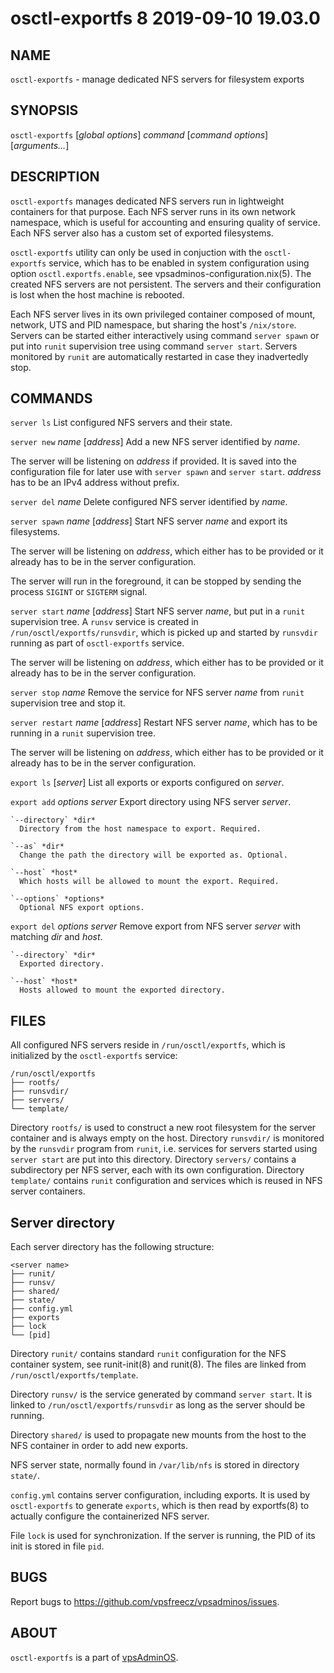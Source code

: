 # osctl-exportfs 8                2019-09-10                             19.03.0

## NAME
`osctl-exportfs` - manage dedicated NFS servers for filesystem exports

## SYNOPSIS
`osctl-exportfs` [*global options*] *command* [*command options*] [*arguments...*]

## DESCRIPTION
`osctl-exportfs` manages dedicated NFS servers run in lightweight containers
for that purpose. Each NFS server runs in its own network namespace, which is
useful for accounting and ensuring quality of service. Each NFS server also has
a custom set of exported filesystems.

`osctl-exportfs` utility can only be used in conjuction with the `osctl-exportfs`
service, which has to be enabled in system configuration using option
`osctl.exportfs.enable`, see vpsadminos-configuration.nix(5). The created NFS
servers are not persistent. The servers and their configuration is lost when
the host machine is rebooted.

Each NFS server lives in its own privileged container composed of mount, network,
UTS and PID namespace, but sharing the host's `/nix/store`. Servers can be
started either interactively using command `server spawn` or put into `runit`
supervision tree using command `server start`. Servers monitored by `runit` are
automatically restarted in case they inadvertedly stop.

## COMMANDS
`server ls`
  List configured NFS servers and their state.

`server new` *name* [*address*]
  Add a new NFS server identified by *name*.

  The server will be listening on *address* if provided. It is saved into the
  configuration file for later use with `server spawn` and `server start`.
  *address* has to be an IPv4 address without prefix.

`server del` *name*
  Delete configured NFS server identified by *name*.

`server spawn` *name* [*address*]
  Start NFS server *name* and export its filesystems.

  The server will be listening on *address*, which either has to be provided or
  it already has to be in the server configuration.

  The server will run in the foreground, it can be stopped by sending the
  process `SIGINT` or `SIGTERM` signal.

`server start` *name* [*address*]
  Start NFS server *name*, but put in a `runit` supervision tree. A `runsv`
  service is created in `/run/osctl/exportfs/runsvdir`, which is picked up
  and started by `runsvdir` running as part of `osctl-exportfs` service.

  The server will be listening on *address*, which either has to be provided or
  it already has to be in the server configuration.

`server stop` *name*
  Remove the service for NFS server *name* from `runit` supervision tree and
  stop it.

`server restart` *name* [*address*]
  Restart NFS server *name*, which has to be running in a `runit` supervision
  tree.

  The server will be listening on *address*, which either has to be provided or
  it already has to be in the server configuration.

`export ls` [*server*]
  List all exports or exports configured on *server*.

`export add` *options* *server*
  Export directory using NFS server *server*.

    `--directory` *dir*
      Directory from the host namespace to export. Required.

    `--as` *dir*
      Change the path the directory will be exported as. Optional.

    `--host` *host*
      Which hosts will be allowed to mount the export. Required.

    `--options` *options*
      Optional NFS export options.

`export del` *options* *server*
  Remove export from NFS server *server* with matching *dir* and *host*.
    
    `--directory` *dir*
      Exported directory.
    
    `--host` *host*
      Hosts allowed to mount the exported directory.

## FILES
All configured NFS servers reside in `/run/osctl/exportfs`, which is initialized
by the `osctl-exportfs` service:

```
/run/osctl/exportfs
├── rootfs/
├── runsvdir/
├── servers/
└── template/
```

Directory `rootfs/` is used to construct a new root filesystem for the server
container and is always empty on the host. Directory `runsvdir/` is monitored by
the `runsvdir` program from `runit`, i.e. services for servers started using
`server start` are put into this directory. Directory `servers/` contains
a subdirectory per NFS server, each with its own configuration. Directory
`template/` contains `runit` configuration and services which is reused in
NFS server containers.

## Server directory
Each server directory has the following structure:

```
<server name>
├── runit/
├── runsv/
├── shared/
├── state/
├── config.yml
├── exports
├── lock
└── [pid]
```

Directory `runit/` contains standard `runit` configuration for the NFS container
system, see runit-init(8) and runit(8). The files are linked from
`/run/osctl/exportfs/template`.

Directory `runsv/` is the service generated by command `server start`. It is
linked to `/run/osctl/exportfs/runsvdir` as long as the server should be running.

Directory `shared/` is used to propagate new mounts from the host to the NFS
container in order to add new exports.

NFS server state, normally found in `/var/lib/nfs` is stored in directory
`state/`.

`config.yml` contains server configuration, including exports. It is used by
`osctl-exportfs` to generate `exports`, which is then read by exportfs(8) to
actually configure the containerized NFS server.

File `lock` is used for synchronization. If the server is running, the PID of
its init is stored in file `pid`.

## BUGS
Report bugs to https://github.com/vpsfreecz/vpsadminos/issues.

## ABOUT
`osctl-exportfs` is a part of [vpsAdminOS](https://github.com/vpsfreecz/vpsadminos).
